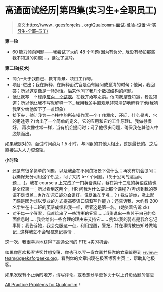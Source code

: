 # 高通面试经历|第四集(实习生+全职员工)

> 原文:[https://www . geesforgeks . org/Qualcomm-面试-经验-设置-4-实习生-全职-员工/](https://www.geeksforgeeks.org/qualcomm-interview-experience-set-4-intern-full-time-employee/)

**第一轮**

*   60 [能力倾向](https://www.geeksforgeeks.org/quiz-corner-gq/)问题——我尝试了大约 48 个问题(因为有负分…我没有参加那些我不知道的问题)…。挺过了这轮。

**第二轮(技术)**

*   简介–关于我自己、教育背景、项目工作等。
*   项目-进出；我在解释，在解释面试官是否有疑问或澄清的时候；他问，我回答；所以这更像是一场对话。后来他问了我几个[数据结构](https://www.geeksforgeeks.org/quiz-corner-gq/)的问题。
*   他让我写一个程序[反向一个链表](https://practice.geeksforgeeks.org/problems/reverse-a-linked-list/1)。在我开始写之前。他问我是否知道，我说知道；所以他让我不写就解释一下…我用我的手直观地非常清楚地解释了他(我猜我至少给他留下了一点印象)
*   接下来，他让我为一个[栈](https://practice.geeksforgeeks.org/problems/implement-stack-using-array/1)中的所有操作写一个工作程序，还问，什么是栈，它的用途等？(给出了一个简单的定义，它的应用和它的工作原理)。我做得很好。
    再次像往常一样，当有机会提问时；问了他很多问题，确保我在其他人中脱颖而出。

如果我是对的，面试时间约为 1.5 小时，与同组的其他人相比，这是最长的。之后直接进入人力资源轮。

**小时轮**

*   还是有很多简单的问题，以及我会在不同的场景下做什么；再次有机会提问；我确保充分利用这个机会，问了大约 5-7 个问题。(关于公司的适当问题……)。我在 coursera 上完成了一门英语课程，我在第十二班的英语成绩也是全校第一；所以看到这两个，HR 问我为什么要上那个课程？(考虑到我的英语不是很差…也许在词汇部分会更好，但是谁在乎呢…？)
    我告诉她，我上那门课是因为想以专业的方式提高英语口语和写作能力；还告诉我，大约有 200 名学生在十二班的英语成绩和我一样，尽管这是第一名。(她笑着告诉 ok)
*   对于每一个答案，我都给出了一些清晰的答案……当我说出一些关于自己的负面信息时……我会给出一些合理的理由来支持它……
    例如:我的弱点是我会忘记事情；我告诉她，我会克服这一点，利用提醒，警报，并在事情被告知时做笔记…这样我就不会轻易忘记事情…

这一次，我很幸运地获得了高通公司的 FTE +实习机会。

如果你喜欢极客博客并想投稿，你也可以写一篇文章并把你的文章邮寄到 review-team@geeksforgeeks.org。看到你的文章出现在极客博客主页上，帮助其他极客。

如果发现有不正确的地方，请写评论，或者想分享更多关于以上讨论话题的信息

[All Practice Problems for Qualcomm](https://practice.geeksforgeeks.org/company/Qualcomm/) !